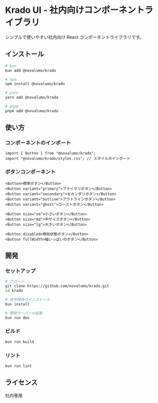 # Krado UI - 社内向けコンポーネントライブラリ

シンプルで使いやすい社内向け React コンポーネントライブラリです。

## インストール

```bash
# bun
bun add @novalumo/krado

# npm
npm install @novalumo/krado

# yarn
yarn add @novalumo/krado

# pnpm
pnpm add @novalumo/krado
```

## 使い方

### コンポーネントのインポート

```tsx
import { Button } from "@novalumo/krado";
import "@novalumo/krado/styles.css"; // スタイルのインポート
```

### ボタンコンポーネント

```tsx
<Button>標準ボタン</Button>
<Button variant="primary">プライマリボタン</Button>
<Button variant="secondary">セカンダリボタン</Button>
<Button variant="outline">アウトラインボタン</Button>
<Button variant="ghost">ゴーストボタン</Button>

<Button size="sm">小さいボタン</Button>
<Button size="md">中サイズボタン</Button>
<Button size="lg">大きいボタン</Button>

<Button disabled>無効状態ボタン</Button>
<Button fullWidth>幅いっぱいのボタン</Button>
```

## 開発

### セットアップ

```bash
# クローン
git clone https://github.com/novalumo/krado.git
cd krado

# 依存関係のインストール
bun install

# 開発サーバーの起動
bun run dev
```

### ビルド

```bash
bun run build
```

### リント

```bash
bun run lint
```

## ライセンス

社内専用
